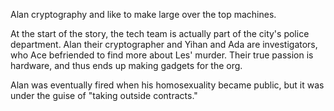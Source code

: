 





Alan cryptography and like to make large over the top machines.

At the start of the story, the tech team is actually part of the city's police department.
Alan their cryptographer and Yihan and Ada are investigators, who Ace befriended to find more about Les' murder.
Their true passion is hardware, and thus ends up making gadgets for the org.

Alan was eventually fired when his homosexuality became public, but it was under the guise of "taking outside contracts."
